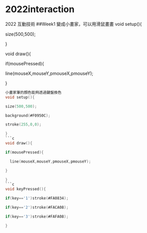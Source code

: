 # 2022interaction
2022 互動技術
##Week1
變成小畫家，可以用滑鼠畫畫
void setup(){

size(500,500);

}

void draw(){

 if(mousePressed){

   line(mouseX,mouseY,pmouseX,pmouseY);

 }
 ```c
 小畫家筆的顏色能夠透過鍵盤換色
void setup(){

size(500,500);

background(#F0950C);

stroke(255,0,0);

}
```c
void draw(){

 if(mousePressed){

   line(mouseX,mouseY,pmouseX,pmouseY);

 }

}
```c
void keyPressed(){

 if(key=='1')stroke(#FA0834);

 if(key=='2')stroke(#FACA08);

 if(key=='3')stroke(#FAFA08);

}
```
